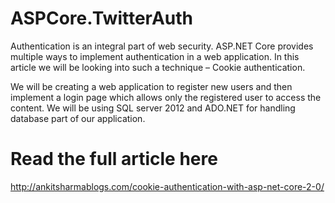 # ASPCore.TwitterAuth
Authentication is an integral part of web security. ASP.NET Core provides multiple ways to implement authentication in a web application. In this article we will be looking into such a technique – Cookie authentication.

We will be creating a web application to register new users and then implement a login page which allows only the registered user to access the content. We will be using SQL server 2012 and ADO.NET for handling database part of our application.

# Read the full article here
http://ankitsharmablogs.com/cookie-authentication-with-asp-net-core-2-0/
